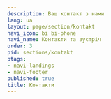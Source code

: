 ```yaml
---
description: Ваш контакт з нами
lang: ua
layout: page/section/kontakt
navi_icon: bi bi-phone
navi_name: Контакти та зустріч
order: 3
pid: sections/kontakt
ptags:
- navi-landings
- navi-footer
published: true
title: Контакти
---
```


